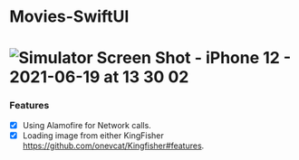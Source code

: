 # Movies-SwiftUI
# ![Simulator Screen Shot - iPhone 12 - 2021-06-19 at 13 30 02](https://user-images.githubusercontent.com/5801649/122636452-cdee0500-d102-11eb-968b-8d8848bbdaae.png)

### Features

- [x] Using Alamofire for Network calls.
- [x] Loading image from either KingFisher https://github.com/onevcat/Kingfisher#features.
